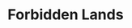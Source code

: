 ---
collection: rolLudoteca
title: 'Forbidden Lands'
image: forbidden-lands-papel.jpg
editorial: 'Nosolorol'
editorial_ref:
isbn:
type: 'Básico'
web: https://www.nosolorol.com/es/forbidden-lands/871/forbidden-lands-papel
format: 'Caja'
system: 'Year Zero'
created_at: '2024-06-19T17:50:51+00:00'
---